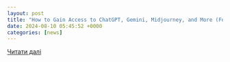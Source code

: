 ```yaml
---
layout: post
title: "How to Gain Access to ChatGPT, Gemini, Midjourney, and More (For Life) | PCMag"
date: 2024-08-10 05:45:52 +0000
categories: [news]
---
```


[Читати далі](https://www.pcmag.com/deals/how-to-gain-access-to-chatgpt-gemini-midjourney-and-more-for-life)

